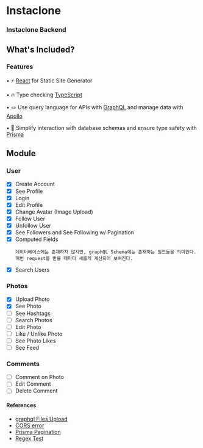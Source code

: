 # Instaclone

### Instaclone Backend

## **What's Included?**

### Features

• ⚡ [React](https://ko.reactjs.org/) for Static Site Generator

• 🔥 Type checking [TypeScript](https://www.typescriptlang.org/)

• 🪢 Use query language for APIs with [GraphQL](https://graphql.org/) and manage data with [Apollo](https://www.apollographql.com/)

• 📐 Simplify interaction with database schemas and ensure type safety with [Prisma](https://www.prisma.io/)

## Module

### User

- [x] Create Account
- [x] See Profile
- [x] Login
- [x] Edit Profile
- [x] Change Avatar (Image Upload)
- [x] Follow User
- [x] Unfollow User
- [x] See Followers and See Following w/ Pagination
- [x] Computed Fields
  ```
  데이터베이스에는 존재하지 않지만, graphQL Schema에는 존재하는 필드들을 의미한다. 매번 request를 받을 때마다 새롭게 계산되어 보여진다.
  ```
- [x] Search Users

### Photos

- [x] Upload Photo
- [x] See Photo
- [ ] See Hashtags
- [ ] Search Photos
- [ ] Edit Photo
- [ ] Like / Unlike Photo
- [ ] See Photo Likes
- [ ] See Feed

### Comments

- [ ] Comment on Photo
- [ ] Edit Comment
- [ ] Delete Comment

#### References

- [graphql Files Upload](https://www.apollographql.com/docs/apollo-server/v3/data/file-uploads/)
- [CORS error](https://www.apollographql.com/docs/apollo-server/security/cors/)
- [Prisma Pagination](https://www.prisma.io/docs/orm/prisma-client/queries/pagination)
- [Regex Test](https://www.regexpal.com/)
